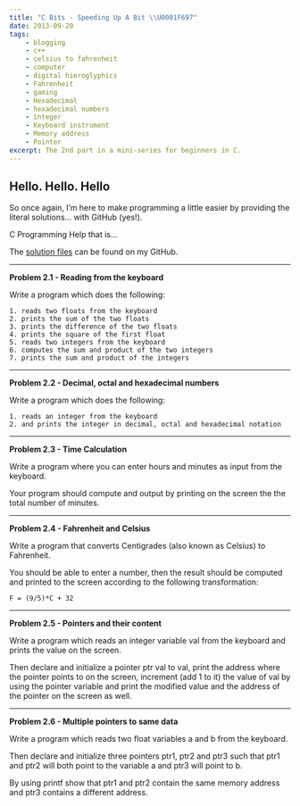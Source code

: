 ```yaml
---
title: "C Bits - Speeding Up A Bit \\U0001F697"
date: 2013-09-20
tags: 
    - blogging 
    - c++ 
    - celsius to fahrenheit 
    - computer 
    - digital hieroglyphics 
    - Fahrenheit 
    - gaming 
    - Hexadecimal 
    - hexadecimal numbers 
    - integer 
    - Keyboard instrument 
    - Memory address 
    - Pointer
excerpt: The 2nd part in a mini-series for beginners in C.
---
```


Hello. Hello. Hello
--------------------

So once again, I’m here to make programming a little easier by providing
the literal solutions… with GitHub (yes!).

C Programming Help that is…

The [solution
files](https://github.com/fvcproductions/BITS/tree/master/C-Bits/Part-II "Solution Files | C Bits Part 2")
can be found on my GitHub.

------------------------------------------------------------------------

**Problem 2.1 - Reading from the keyboard**

Write a program which does the following:

    1. reads two floats from the keyboard
    2. prints the sum of the two floats
    3. prints the difference of the two floats
    4. prints the square of the first float
    5. reads two integers from the keyboard
    6. computes the sum and product of the two integers
    7. prints the sum and product of the integers

------------------------------------------------------------------------

**Problem 2.2 - Decimal, octal and hexadecimal numbers**

Write a program which does the following:

    1. reads an integer from the keyboard
    2. and prints the integer in decimal, octal and hexadecimal notation

------------------------------------------------------------------------

**Problem 2.3 - Time Calculation**

Write a program where you can enter hours and minutes as input from the
keyboard.

Your program should compute and output by printing on the screen the the
total number of minutes.

------------------------------------------------------------------------

**Problem 2.4 - Fahrenheit and Celsius**

Write a program that converts Centigrades (also known as Celsius) to
Fahrenheit.

You should be able to enter a number, then the result should be computed
and printed to the screen according to the following transformation:

    F = (9/5)*C + 32

------------------------------------------------------------------------

**Problem 2.5 - Pointers and their content**

Write a program which reads an integer variable val from the keyboard
and prints the value on the screen.

Then declare and initialize a pointer ptr val to val, print the address
where the pointer points to on the screen, increment (add 1 to it) the
value of val by using the pointer variable and print the modified value
and the address of the pointer on the screen as well.

------------------------------------------------------------------------

**Problem 2.6 - Multiple pointers to same data**

Write a program which reads two float variables a and b from the
keyboard.

Then declare and initialize three pointers ptr1, ptr2 and ptr3 such that
ptr1 and ptr2 will both point to the variable a and ptr3 will point to
b.

By using printf show that ptr1 and ptr2 contain the same memory address
and ptr3 contains a different address.
